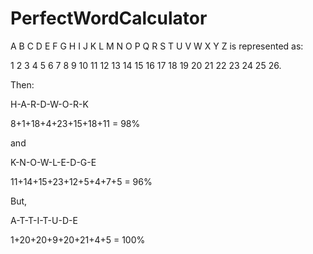 # PerfectWordCalculator
A B C D E F G H I J K L M N O P Q R S T U V W X Y Z is represented as:

1 2 3 4 5 6 7 8 9 10 11 12 13 14 15 16 17 18 19 20 21 22 23 24 25 26. 
 
Then: 
 
H-A-R-D-W-O-R-K

8+1+18+4+23+15+18+11 = 98% 

and 

K-N-O-W-L-E-D-G-E 

11+14+15+23+12+5+4+7+5 = 96% 
 
But, 
 
A-T-T-I-T-U-D-E 

1+20+20+9+20+21+4+5 = 100% 
